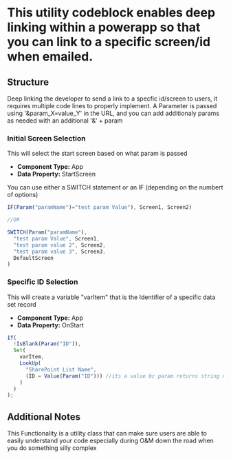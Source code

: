 # This utility codeblock enables deep linking within a powerapp so that you can link to a specific screen/id when emailed.

## Structure

Deep linking the developer to send a link to a specfic id/screen to users, it requires multiple code lines to properly implement. A Parameter is passed using '&param_X=value_Y' in the URL, and you can add additionaly params as needed with an additional '&' + param

### Initial Screen Selection

This will select the start screen based on what param is passed

- **Component Type:** App
- **Data Property:** StartScreen

You can use either a SWITCH statement or an IF (depending on the numbert of options)

```js
IF(Param("paramName")="test param Value"), Screen1, Screen2)

//OR

SWITCH(Param("paramName"),
  "test param Value", Screen1,
  "test param value 2", Screen2,
  "test param value 3", Screen3,
  DefaultScreen
)
```

### Specific ID Selection

This will create a variable "varItem" that is the Identifier of a specific data set record

- **Component Type:** App
- **Data Property:** OnStart

```js
If(
  !IsBlank(Param("ID")),
  Set(
    varItem,
    LookUp(
      "SharePoint List Name",
      (ID = Value(Param("ID"))) //its a value bc param returns string not num
    )
  )
);
```

## Additional Notes

This Functionality is a utility class that can make sure users are able to easily understand your code especially during O&M down the road when you do something silly complex
